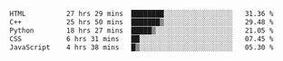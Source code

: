 <!--START_SECTION:waka-->

```txt
HTML          27 hrs 29 mins  ████████░░░░░░░░░░░░░░░░░   31.36 %
C++           25 hrs 50 mins  ███████▒░░░░░░░░░░░░░░░░░   29.48 %
Python        18 hrs 27 mins  █████▒░░░░░░░░░░░░░░░░░░░   21.05 %
CSS           6 hrs 31 mins   ██░░░░░░░░░░░░░░░░░░░░░░░   07.45 %
JavaScript    4 hrs 38 mins   █▒░░░░░░░░░░░░░░░░░░░░░░░   05.30 %
```

<!--END_SECTION:waka-->
